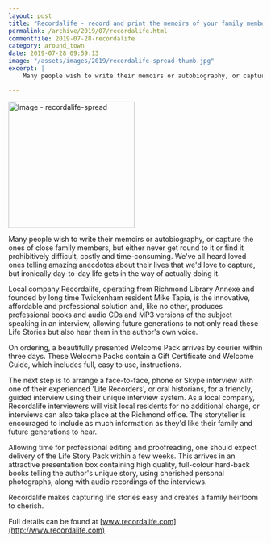 ```yaml
---
layout: post
title: "Recordalife - record and print the memoirs of your family members"
permalink: /archive/2019/07/recordalife.html
commentfile: 2019-07-28-recordalife
category: around_town
date: 2019-07-28 09:59:13
image: "/assets/images/2019/recordalife-spread-thumb.jpg"
excerpt: |
    Many people wish to write their memoirs or autobiography, or capture the ones of close family members, but either never get round to it or find it prohibitively difficult, costly and time-consuming. We've all heard loved ones telling amazing anecdotes about their lives that we'd love to capture, but ironically day-to-day life gets in the way of actually doing it.

---
```

<a href="/assets/images/2019/recordalife-spread.jpg" title="Click for a larger image"><img src="/assets/images/2019/recordalife-spread-thumb.jpg" width="250" alt="Image - recordalife-spread"  class="photo right"/></a>

Many people wish to write their memoirs or autobiography, or capture the ones of close family members, but either never get round to it or find it prohibitively difficult, costly and time-consuming. We've all heard loved ones telling amazing anecdotes about their lives that we'd love to capture, but ironically day-to-day life gets in the way of actually doing it.

Local company Recordalife, operating from Richmond Library Annexe and founded by long time Twickenham resident Mike Tapia, is the innovative, affordable and professional solution and, like no other, produces professional books and audio CDs and MP3 versions of the subject speaking in an interview, allowing future generations to not only read these Life Stories but also hear them in the author's own voice.

On ordering, a beautifully presented Welcome Pack arrives by courier within three days. These Welcome Packs contain a Gift Certificate and Welcome Guide, which includes full, easy to use, instructions.

The next step is to arrange a face-to-face, phone or Skype interview with one of their experienced 'Life Recorders', or oral historians, for a friendly, guided interview using their unique interview system. As a local company, Recordalife interviewers will visit local residents for no additional charge, or interviews can also take place at the Richmond office. The storyteller is encouraged to include as much information as they'd like their family and future generations to hear.

Allowing time for professional editing and proofreading, one should expect delivery of the Life Story Pack within a few weeks.  This arrives in an attractive presentation box containing high quality, full-colour hard-back books telling the author's unique story, using cherished personal photographs, along with audio recordings of the interviews.

Recordalife makes capturing life stories easy and creates a family heirloom to cherish.

Full details can be found at [www.recordalife.com](http://www.recordalife.com)

